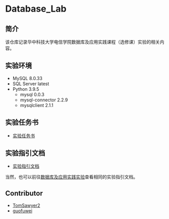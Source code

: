 # Database_Lab

## 简介

该仓库记录华中科技大学电信学院数据库及应用实践课程（选修课）实验的相关内容。

## 实验环境

- MySQL 8.0.33
- SQL Server latest
- Python 3.9.5
  - mysql 0.0.3
  - mysql-connector 2.2.9
  - mysqlclient 2.1.1

## 实验任务书

- [实验任务书](https://github.com/TomSawyer2/Database_Lab/tree/main/docs/Lab_Task.md)

## 实验指引文档

- [实验指引文档](https://github.com/TomSawyer2/Database_Lab/tree/main/docs/Lab_Guide.md)

当然，也可以前往[数据库及应用实践实验](https://hexo.tomsawyer2.xyz/2023/06/04/%E6%95%B0%E6%8D%AE%E5%BA%93%E5%8F%8A%E5%BA%94%E7%94%A8%E5%AE%9E%E8%B7%B5%E5%AE%9E%E9%AA%8C/)查看相同的实验指引文档。

## Contributor

- [TomSawyer2](https://github.com/TomSawyer2)
- [guofuwei](https://github.com/guofuwei)
